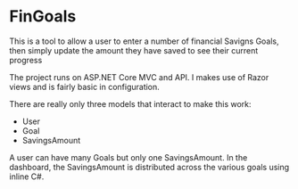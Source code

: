 # FinGoals

This is a tool to allow a user to enter a number of financial Savigns Goals, then simply update the amount they have saved to see their current progress

The project runs on ASP.NET Core MVC and API. I makes use of Razor views and is fairly basic in configuration. 

There are really only three models that interact to make this work:
 - User
 - Goal
 - SavingsAmount
 
A user can have many Goals but only one SavingsAmount. In the dashboard, the SavingsAmount is distributed across the various goals using inline C#.

